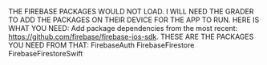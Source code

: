 THE FIREBASE PACKAGES WOULD NOT LOAD. I WILL NEED THE GRADER TO ADD THE PACKAGES ON THEIR DEVICE FOR THE APP TO RUN. HERE IS WHAT YOU NEED:
Add package dependencies from the most recent: https://github.com/firebase/firebase-ios-sdk.
THESE ARE THE PACKAGES YOU NEED FROM THAT:
FirebaseAuth
FirebaseFirestore
FirebaseFirestoreSwift
